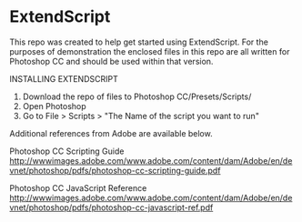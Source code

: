 ExtendScript
============

This repo was created to help get started using ExtendScript. For the purposes of demonstration
the enclosed files in this repo are all written for Photoshop CC and should be used within that 
version. 

INSTALLING EXTENDSCRIPT

1. Download the repo of files to Photoshop CC/Presets/Scripts/
2. Open Photoshop
3. Go to File > Scripts > "The Name of the script you want to run"


Additional references from Adobe are available below.

Photoshop CC Scripting Guide
http://wwwimages.adobe.com/www.adobe.com/content/dam/Adobe/en/devnet/photoshop/pdfs/photoshop-cc-scripting-guide.pdf

Photoshop CC JavaScript Reference
http://wwwimages.adobe.com/www.adobe.com/content/dam/Adobe/en/devnet/photoshop/pdfs/photoshop-cc-javascript-ref.pdf
